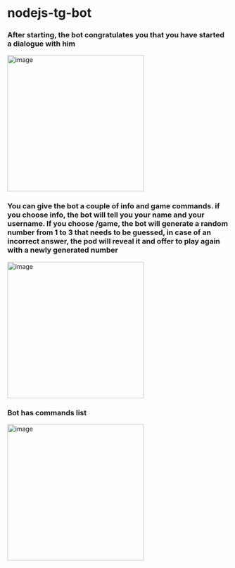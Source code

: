 # nodejs-tg-bot

### After starting, the bot congratulates you that you have started a dialogue with him

<img width="310" alt="image" src="https://user-images.githubusercontent.com/80161180/236686317-5ab19a2c-1a17-4aa4-85f2-2d66117df04b.png">

### You can give the bot a couple of info and game commands. if you choose info, the bot will tell you your name and your username. If you choose /game, the bot will generate a random number from 1 to 3 that needs to be guessed, in case of an incorrect answer, the pod will reveal it and offer to play again with a newly generated number

<img width="310" alt="image" src="https://user-images.githubusercontent.com/80161180/236686364-c76e4845-86cb-4f97-b058-7e37af32bdc7.png">

### Bot has commands list

<img width="310" alt="image" src="https://user-images.githubusercontent.com/80161180/236686630-bca54822-dff1-4fcf-8b7b-a829f96df7f8.png">
